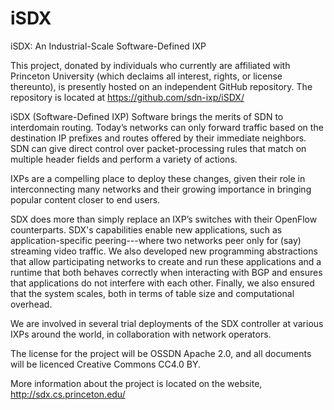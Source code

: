 # iSDX
iSDX: An Industrial-Scale Software-Defined IXP

This project, donated by individuals who currently are affiliated with Princeton University (which declaims all interest, rights, or license thereunto), is presently hosted on an independent GitHub repository. The repository is located at https://github.com/sdn-ixp/iSDX/

iSDX (Software-Defined IXP) Software brings the merits of SDN to interdomain routing. Today’s networks can only forward traffic based on the destination IP prefixes and routes offered by their immediate neighbors. SDN can give direct control over packet-processing rules that match on multiple header fields and perform a variety of actions. 

IXPs are a compelling place to deploy these changes, given their role in interconnecting many networks and their growing importance in bringing popular content closer to end users.

SDX does more than simply replace an IXP’s switches with their OpenFlow counterparts. SDX's capabilities enable new applications, such as application-specific peering---where two networks peer only for (say) streaming video traffic. We also developed new programming abstractions that allow participating networks to create and run these applications and a runtime that both behaves correctly when interacting with BGP and ensures that applications do not interfere with each other. Finally, we also ensured that the system scales, both in terms of table size and computational overhead.

We are involved in several trial deployments of the SDX controller at various IXPs around the world, in collaboration with network operators.

The license for the project will be OSSDN Apache 2.0, and all documents will be licenced Creative Commons CC4.0 BY.

More information about the project is located on the website, http://sdx.cs.princeton.edu/


